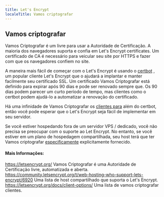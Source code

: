 ```yaml
---
title: Let's Encrypt
localeTitle: Vamos criptografar
---
```

## Vamos criptografar

Vamos Criptografar é um livre para usar a Autoridade de Certificação. A maioria dos navegadores suporta e confia em Let's Encrypt certificates. Um certificado de CA é necessário para veicular seu site por HTTPS e fazer com que os navegadores confiem no site.

A maneira mais fácil de começar com o Let's Encrypt é usando o [certbot](https://certbot.eff.org/) , um popular cliente Let's Encrypt que o ajudará a implantar e manter facilmente seu certificado SSL. Um certificado Vamos Criptografar está definido para expirar após 90 dias e pode ser renovado sempre que. Os 90 dias podem parecer um curto período de tempo, mas clientes como o certbot podem ajudá-lo a automatizar a renovação do certificado.

Há uma infinidade de Vamos Criptografar os [clientes para](https://letsencrypt.org/docs/client-options/) além do certbot, então você pode esperar que o Let's Encrypt seja fácil de implementar em seu servidor.

Se você estiver hospedando fora de um servidor VPS / dedicado, você não precisa se preocupar com o suporte ao Let Encrypt. No entanto, se você estiver em um plano de hospedagem compartilhada, seu host terá que ter Vamos criptografar [especificamente](https://community.letsencrypt.org/t/web-hosting-who-support-lets-encrypt/6920) explicitamente fornecido.

#### Mais Informações:

https://letsencrypt.org/ Vamos Criptografar é uma Autoridade de Certificação livre, automatizada e aberta. https://community.letsencrypt.org/t/web-hosting-who-support-lets-encrypt/6920 Uma lista de host compartilhado que suporta o Let's Encrypt. https://letsencrypt.org/docs/client-options/ Uma lista de vamos criptografar clientes.